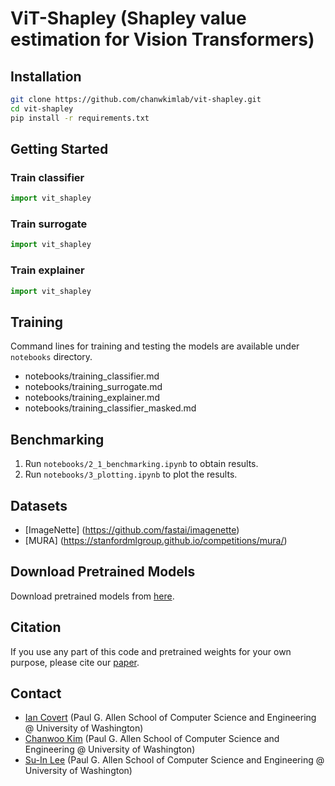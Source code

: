 # ViT-Shapley (Shapley value estimation for Vision Transformers)

## Installation

```bash
git clone https://github.com/chanwkimlab/vit-shapley.git
cd vit-shapley
pip install -r requirements.txt
```

## Getting Started

### Train classifier

```python
import vit_shapley
```

### Train surrogate

```python
import vit_shapley
```

### Train explainer

```python
import vit_shapley

```

## Training

Command lines for training and testing the models are available under `notebooks` directory.

* notebooks/training_classifier.md
* notebooks/training_surrogate.md
* notebooks/training_explainer.md
* notebooks/training_classifier_masked.md

## Benchmarking

1. Run `notebooks/2_1_benchmarking.ipynb` to obtain results.
2. Run `notebooks/3_plotting.ipynb` to plot the results.

## Datasets

- [ImageNette] (https://github.com/fastai/imagenette)
- [MURA] (https://stanfordmlgroup.github.io/competitions/mura/)

## Download Pretrained Models

Download pretrained models from [here]().

## Citation

If you use any part of this code and pretrained weights for your own purpose, please cite our [paper]().

## Contact

- [Ian Covert](https://iancovert.com) (Paul G. Allen School of Computer Science and Engineering @ University of
  Washington)
- [Chanwoo Kim](https://chanwoo.kim) (Paul G. Allen School of Computer Science and Engineering @ University of
  Washington)
- [Su-In Lee](https://suinlee.cs.washington.edu/) (Paul G. Allen School of Computer Science and Engineering @ University
  of Washington)
